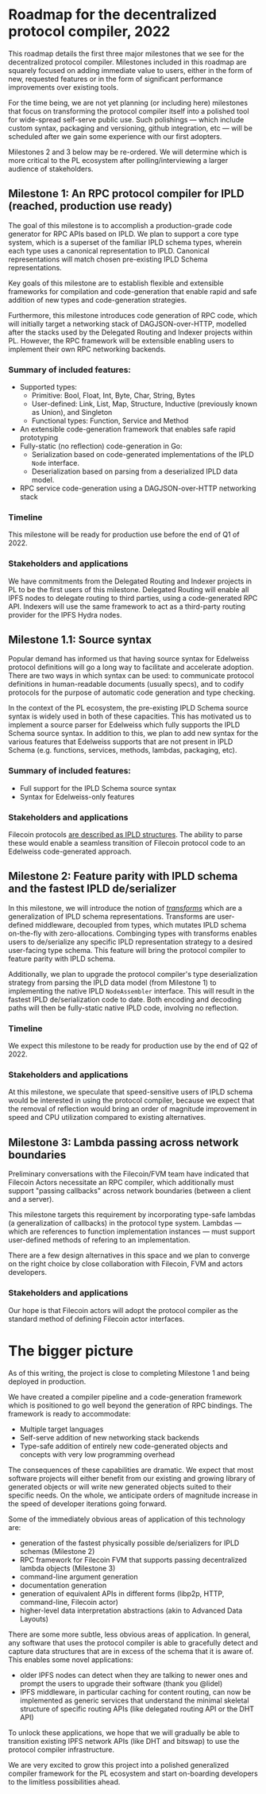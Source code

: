 # Roadmap for the decentralized protocol compiler, 2022

This roadmap details the first three major milestones that we see for the decentralized protocol compiler. Milestones included in this roadmap are squarely focused on adding immediate value to users, either in the form of new, requested features or in the form of significant performance improvements over existing tools.

For the time being, we are not yet planning (or including here) milestones that focus on transforming the protocol compiler itself into a polished tool for wide-spread self-serve public use. Such polishings — which include custom syntax, packaging and versioning, github integration, etc — will be scheduled after we gain some experience with our first adopters.

Milestones 2 and 3 below may be re-ordered. We will determine which is more critical to the PL ecosystem after polling/interviewing a larger audience of stakeholders.

## Milestone 1: An RPC protocol compiler for IPLD (reached, production use ready)

The goal of this milestone is to accomplish a production-grade code generator for RPC APIs based on IPLD. We plan to support a core type system, which is a superset of the familiar IPLD schema types, wherein each type uses a canonical representation to IPLD. Canonical representations will match chosen pre-existing IPLD Schema representations.

Key goals of this milestone are to establish flexible and extensible frameworks for compilation and code-generation that enable rapid and safe addition of new types and code-generation strategies.

Furthermore, this milestone introduces code generation of RPC code, which will initially target a networking stack of DAGJSON-over-HTTP, modelled after the stacks used by the Delegated Routing and Indexer projects within PL. However, the RPC framework will be extensible enabling users to implement their own RPC networking backends.

### Summary of included features:

- Supported types:
  - Primitive: Bool, Float, Int, Byte, Char, String, Bytes
  - User-defined: Link, List, Map, Structure, Inductive (previously known as Union), and Singleton
  - Functional types: Function, Service and Method
- An extensible code-generation framework that enables safe rapid prototyping
- Fully-static (no reflection) code-generation in Go:
  - Serialization based on code-generated implementations of the IPLD `Node` interface.
  - Deserialization based on parsing from a deserialized IPLD data model.
- RPC service code-generation using a DAGJSON-over-HTTP networking stack

### Timeline

This milestone will be ready for production use before the end of Q1 of 2022.

### Stakeholders and applications

We have commitments from the Delegated Routing and Indexer projects in PL to be the first users of this milestone. Delegated Routing will enable all IPFS nodes to delegate routing to third parties, using a code-generated RPC API. Indexers will use the same framework to act as a third-party routing provider for the IPFS Hydra nodes.

## Milestone 1.1: Source syntax

Popular demand has informed us that having source syntax for Edelweiss protocol definitions will go a long way to facilitate and accelerate adoption. There are two ways in which syntax can be used: to communicate protocol definitions in human-readable documents (usually specs), and to codify protocols for the purpose of automatic code generation and type checking.

In the context of the PL ecosystem, the pre-existing IPLD Schema source syntax is widely used in both of these capacities. This has motivated us to implement a source parser for Edelweiss which fully supports the IPLD Schema source syntax. In addition to this, we plan to add new syntax for the various features that Edelweiss supports that are not present in IPLD Schema (e.g. functions, services, methods, lambdas, packaging, etc).

### Summary of included features:

- Full support for the IPLD Schema source syntax
- Syntax for Edelweiss-only features

### Stakeholders and applications

Filecoin protocols [are described as IPLD structures](https://github.com/ipld/ipld/tree/master/_legacy/specs/data-structures/filecoin). The ability to parse these would enable a seamless transition of Filecoin protocol code to an Edelweiss code-generated approach.

## Milestone 2: Feature parity with IPLD schema and the fastest IPLD de/serializer

In this milestone, we will introduce the notion of [_transforms_](transforms.md) which are a generalization of IPLD schema representations. Transforms are user-defined middleware, decoupled from types, which mutates IPLD schema on-the-fly with zero-allocations. Combinging types with transforms enables users to de/serialize any specific IPLD representation strategy to a desired user-facing type schema. This feature will bring the protocol compiler to feature parity with IPLD schema.

Additionally, we plan to upgrade the protocol compiler's type deserialization strategy from parsing the IPLD data model (from Milestone 1) to implementing the native IPLD `NodeAssembler` interface. This will result in the fastest IPLD de/serialization code to date. Both encoding and decoding paths will then be fully-static native IPLD code, involving no reflection.

### Timeline

We expect this milestone to be ready for production use by the end of Q2 of 2022.

### Stakeholders and applications

At this milestone, we speculate that speed-sensitive users of IPLD schema would be interested in using the protocol compiler, because we expect that the removal of reflection would bring an order of magnitude improvement in speed and CPU utilization compared to existing alternatives.

## Milestone 3: Lambda passing across network boundaries

Preliminary conversations with the Filecoin/FVM team have indicated that Filecoin Actors necessitate an RPC compiler, which additionally must support "passing callbacks" across network boundaries (between a client and a server).

This milestone targets this requirement by incorporating type-safe lambdas (a generalization of callbacks) in the protocol type system. Lambdas — which are references to function implementation instances — must support user-defined methods of refering to an implementation.

There are a few design alternatives in this space and we plan to converge on the right choice by close collaboration with Filecoin, FVM and actors developers.

### Stakeholders and applications

Our hope is that Filecoin actors will adopt the protocol compiler as the standard method of defining Filecoin actor interfaces.

# The bigger picture

As of this writing, the project is close to completing Milestone 1 and being deployed in production.

We have created a compiler pipeline and a code-generation framework which is positioned to go well beyond the generation of RPC bindings. The framework is ready to accommodate:

- Multiple target languages
- Self-serve addition of new networking stack backends
- Type-safe addition of entirely new code-generated objects and concepts with very low programming overhead

The consequences of these capabilities are dramatic. We expect that most software projects will either benefit from our existing and growing library of generated objects or will write new generated objects suited to their specific needs. On the whole, we anticipate orders of magnitude increase in the speed of  developer iterations going forward.

Some of the immediately obvious areas of application of this technology are:

- generation of the fastest physically possible de/serializers for IPLD schemas (Milestone 2)
- RPC framework for Filecoin FVM that supports passing decentralized lambda objects (Milestone 3)
- command-line argument generation
- documentation generation
- generation of equivalent APIs in different forms (libp2p, HTTP, command-line, Filecoin actor)
- higher-level data interpretation abstractions (akin to Advanced Data Layouts)

There are some more subtle, less obvious areas of application. In general, any software that uses the protocol compiler is able to gracefully detect and capture data structures that are in excess of the schema that it is aware of. This enables some novel applications:

- older IPFS nodes can detect when they are talking to newer ones and prompt the users to upgrade their software (thank you @lidel)
- IPFS middleware, in particular caching for content routing, can now be implemented as generic services that understand the minimal skeletal structure of specific routing APIs (like delegated routing API or the DHT API)

To unlock these applications, we hope that we will gradually be able to transition existing IPFS network APIs (like DHT and bitswap) to use the protocol compiler infrastructure.

We are very excited to grow this project into a polished generalized compiler framework for the PL ecosystem and start on-boarding developers to the limitless possibilities ahead.
